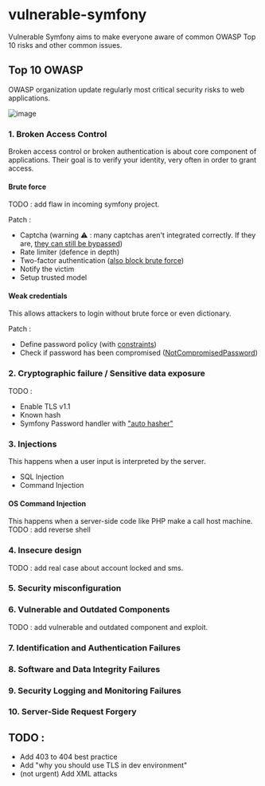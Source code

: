 # vulnerable-symfony

Vulnerable Symfony aims to make everyone aware of common OWASP Top 10 risks and other common issues.

## Top 10 OWASP

OWASP organization update regularly most critical security risks to web applications.

![image](https://user-images.githubusercontent.com/32579584/222953149-f45f4937-b01b-4902-be77-a13deb4c0380.png)

### 1. Broken Access Control

Broken access control or broken authentication is about core component of applications. Their goal is to verify your identity, very often in order to grant access.

#### Brute force

TODO : add flaw in incoming symfony project.

Patch : 
- Captcha (warning ⚠ : many captchas aren't integrated correctly. If they are, [they can still be bypassed](https://www.youtube.com/watch?app=desktop&v=1CeUu8j7xsQ&ab_channel=Underscore_))
- Rate limiter (defence in depth)
- Two-factor authentication ([also block brute force](https://symfony.com/bundles/SchebTwoFactorBundle/6.x/brute_force_protection.html#2-block-authentication))
- Notify the victim 
- Setup trusted model

#### Weak credentials

This allows attackers to login without brute force or even dictionary.

Patch : 
- Define password policy (with [constraints](https://symfony.com/doc/current/reference/constraints.html))
- Check if password has been compromised ([NotCompromisedPassword](https://symfony.com/doc/current/reference/constraints/NotCompromisedPassword.html))

### 2. Cryptographic failure / Sensitive data exposure

TODO : 
- Enable TLS v1.1
- Known hash
- Symfony Password handler with ["auto hasher"](https://symfony.com/doc/current/security/passwords.html#the-auto-hasher)

### 3. Injections 

This happens when a user input is interpreted by the server.

- SQL Injection
- Command Injection

#### OS Command Injection

This happens when a server-side code like PHP make a call host machine.
TODO : add reverse shell

### 4. Insecure design

TODO : add real case about account locked and sms.

### 5. Security misconfiguration

### 6. Vulnerable and Outdated Components

TODO : add vulnerable and outdated component and exploit.

### 7. Identification and Authentication Failures

### 8. Software and Data Integrity Failures 

### 9. Security Logging and Monitoring Failures

### 10. Server-Side Request Forgery

## TODO :

- Add 403 to 404 best practice
- Add "why you should use TLS in dev environment"
- (not urgent) Add XML attacks 
